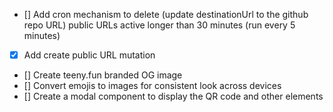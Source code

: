 - [] Add cron mechanism to delete (update destinationUrl to the github repo URL) public URLs active longer than 30 minutes (run every 5 minutes)
- [x] Add create public URL mutation
- [] Create teeny.fun branded OG image
- [] Convert emojis to images for consistent look across devices
- [] Create a modal component to display the QR code and other elements